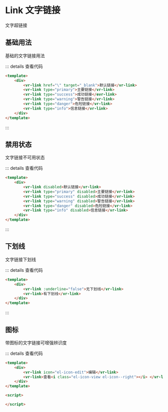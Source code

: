 # Link 文字链接
文字超链接

## 基础用法
基础的文字链接用法

<ClientOnly>
<link-demo-base></link-demo-base>
</ClientOnly>

::: details 查看代码
```html
<template>
    <div>
        <vr-link href="\" target="_blank">默认链接</vr-link>
        <vr-link type="primary">主要链接</vr-link>
        <vr-link type="success">成功链接</evr-link>
        <vr-link type="warning">警告链接</vr-link>
        <vr-link type="danger">危险链接</vr-link>
        <vr-link type="info">信息链接</vr-link>
    </div>
</template>

```
:::

## 禁用状态
文字链接不可用状态

<ClientOnly>
<link-demo-disabled></link-demo-disabled>
</ClientOnly>

::: details 查看代码
```html
<template>
    <div>
        <vr-link disabled>默认链接</vr-link>
        <vr-link type="primary" disabled>主要链接</vr-link>
        <vr-link type="success" disabled>成功链接</vr-link>
        <vr-link type="warning" disabled>警告链接</vr-link>
        <vr-link type="danger" disabled>危险链接</vr-link>
        <vr-link type="info" disabled>信息链接</vr-link>
    </div>
</template>


```
:::

## 下划线
文字链接下划线

<ClientOnly>
<link-demo-underline></link-demo-underline>
</ClientOnly>

::: details 查看代码
```html
<template>
    <div>
        <vr-link :underline="false">无下划线</vr-link>
        <vr-link>有下划线</vr-link>
    </div>
</template>


```
:::

## 图标
带图标的文字链接可增强辨识度

<ClientOnly>
<link-demo-icon></link-demo-icon>
</ClientOnly>

::: details 查看代码
```html
<template>
    <div>
        <vr-link icon="el-icon-edit">编辑</vr-link>
        <vr-link>查看<i class="el-icon-view el-icon--right"></i> </vr-link>
    </div>
</template>

<script>

</script>
